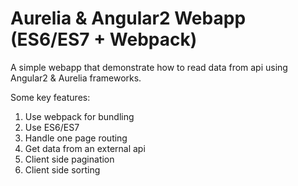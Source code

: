 # Aurelia & Angular2 Webapp (ES6/ES7 + Webpack) 

A simple webapp that demonstrate how to read data from api using Angular2 & Aurelia frameworks.

Some key features:

1. Use webpack for bundling
2. Use ES6/ES7
3. Handle one page routing
4. Get data from an external api
5. Client side pagination
6. Client side sorting